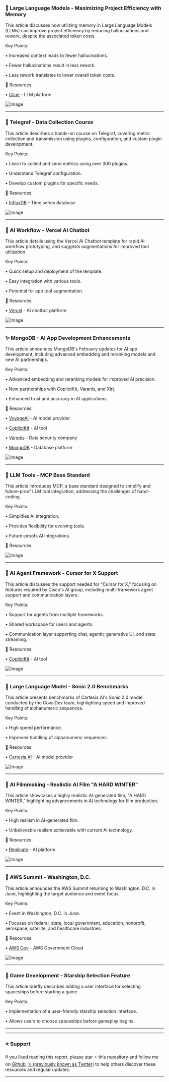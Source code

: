 ### 🤖 Large Language Models - Maximizing Project Efficiency with Memory

This article discusses how utilizing memory in Large Language Models (LLMs) can improve project efficiency by reducing hallucinations and rework, despite the associated token costs.

Key Points:

• Increased context leads to fewer hallucinations.


• Fewer hallucinations result in less rework.


• Less rework translates to lower overall token costs.


🔗 Resources:

• [Cline](https://x.com/cline) - LLM platform


![Image](https://pbs.twimg.com/amplify_video_thumb/1900319966613876736/img/TKQkKpaLEU0wcBXb.jpg)


---
### 🚀 Telegraf - Data Collection Course

This article describes a hands-on course on Telegraf, covering metric collection and transmission using plugins, configuration, and custom plugin development.

Key Points:

• Learn to collect and send metrics using over 300 plugins.


• Understand Telegraf configuration.


• Develop custom plugins for specific needs.



🔗 Resources:

• [InfluxDB](https://x.com/InfluxDB) - Time series database


![Image](https://pbs.twimg.com/media/Gl9Cs2EWoAAmNiP?format=jpg&name=small)


---
### 🤖 AI Workflow - Vercel AI Chatbot

This article details using the Vercel AI Chatbot template for rapid AI workflow prototyping, and suggests augmentations for improved tool utilization.

Key Points:

• Quick setup and deployment of the template.


• Easy integration with various tools.


• Potential for app tool augmentation.


🔗 Resources:

• [Vercel](https://x.com/vercel) - AI chatbot platform


![Image](https://pbs.twimg.com/ext_tw_video_thumb/1900294217861054464/pu/img/emaJdSgFGPz101BX.jpg)


---
### ✨ MongoDB - AI App Development Enhancements

This article announces MongoDB's February updates for AI app development, including advanced embedding and reranking models and new AI partnerships.

Key Points:

• Advanced embedding and reranking models for improved AI precision.


• New partnerships with CopilotKit, Varanis, and Xlrt.


• Enhanced trust and accuracy in AI applications.


🔗 Resources:

• [VoyageAI](https://x.com/VoyageAI) - AI model provider


• [CopilotKit](https://x.com/CopilotKit) - AI tool


• [Varonis](https://x.com/varonis) - Data security company


• [MongoDB](https://t.co/UOpwgfOfnO) - Database platform


![Image](https://pbs.twimg.com/amplify_video_thumb/1900245476600950784/img/JekTAIP-nx3E7EF4.jpg)


---
### 🤖 LLM Tools - MCP Base Standard

This article introduces MCP, a base standard designed to simplify and future-proof LLM tool integration, addressing the challenges of hand-coding.

Key Points:

• Simplifies AI integration.


• Provides flexibility for evolving tools.


• Future-proofs AI integrations.



🔗 Resources:


![Image](https://pbs.twimg.com/amplify_video_thumb/1900270088428617728/img/9AReVMZqAPqtf3E4.jpg)



---
### 🤖 AI Agent Framework - Cursor for X Support

This article discusses the support needed for "Cursor for X," focusing on features required by Cisco's AI group, including multi-framework agent support and communication layers.

Key Points:

• Support for agents from multiple frameworks.


• Shared workspace for users and agents.


• Communication layer supporting chat, agentic generative UI, and state streaming.


🔗 Resources:

• [CopilotKit](https://x.com/CopilotKit) - AI tool


![Image](https://pbs.twimg.com/media/Gl8DU-IXEAEgjq5?format=jpg&name=small)


---
### 🤖 Large Language Model - Sonic 2.0 Benchmarks

This article presents benchmarks of Cartesia AI's Sonic 2.0 model conducted by the CovalDev team, highlighting speed and improved handling of alphanumeric sequences.

Key Points:

• High speed performance.


• Improved handling of alphanumeric sequences.



🔗 Resources:

• [Cartesia AI](https://x.com/cartesia_ai) - AI model provider


![Image](https://pbs.twimg.com/ext_tw_video_thumb/1900246069109207040/pu/img/WsYqI_M9EwCKCzJS.jpg)


---
### 🤖 AI Filmmaking - Realistic AI Film "A HARD WINTER"

This article showcases a highly realistic AI-generated film, "A HARD WINTER," highlighting advancements in AI technology for film production.

Key Points:

• High realism in AI-generated film.


• Unbelievable realism achievable with current AI technology.



🔗 Resources:

• [Replicate](https://x.com/replicate) - AI platform


![Image](https://pbs.twimg.com/ext_tw_video_thumb/1900240536214097920/pu/img/a3QDIc-9MT6Kd0S6.jpg)


---
### 🚀 AWS Summit - Washington, D.C.

This article announces the AWS Summit returning to Washington, D.C. in June, highlighting the target audience and event focus.

Key Points:

• Event in Washington, D.C. in June.


• Focuses on federal, state, local government, education, nonprofit, aerospace, satellite, and healthcare industries.



🔗 Resources:

• [AWS Gov](https://t.co/Z5zynehGyN) - AWS Government Cloud


![Image](https://pbs.twimg.com/media/Gl7ld2qWoAAUIQh?format=jpg&name=small)


---
### 🤖 Game Development - Starship Selection Feature

This article briefly describes adding a user interface for selecting spaceships before starting a game.

Key Points:

• Implementation of a user-friendly starship selection interface.


• Allows users to choose spaceships before gameplay begins.



---


---

### ⭐️ Support

If you liked reading this report, please star ⭐️ this repository and follow me on [Github](https://github.com/Drix10), [𝕏 (previously known as Twitter)](https://x.com/DRIX_10_) to help others discover these resources and regular updates.

---